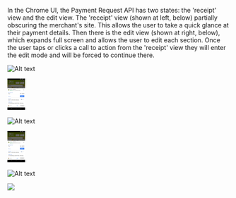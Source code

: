 In the Chrome UI, the Payment Request API has two states: the 'receipt' view and the edit view. The 'receipt' view (shown at left, below) partially obscuring the merchant's site. This allows the user to take a quick glance at their payment details. Then there is the edit view (shown at right, below), which expands full screen and allows the user to edit each section. Once the user taps or clicks a call to action from the 'receipt' view they will enter the edit mode and will be forced to continue there.

![Alt text]("images/state01-receipt-view.png")

<img src="images/state01-receipt-view.png" width="40">

![Alt text]("./images/state01-receipt-view.png")

<img src="./images/state01-receipt-view.png" width="40">

![Alt text]("https://raw.githubusercontent.com/sotayamashita/test_project/master/locale/en/debug/images/state01-receipt-view.png")

<img src="https://raw.githubusercontent.com/sotayamashita/test_project/master/locale/en/debug/images/state01-receipt-view.png" width="40">
